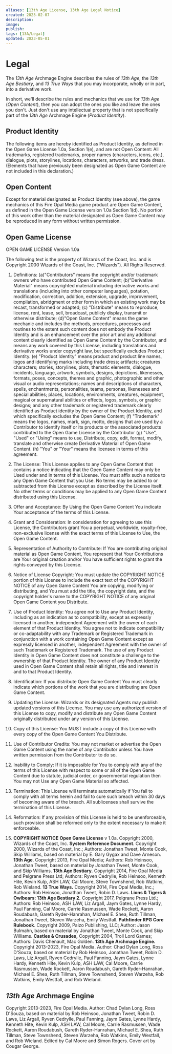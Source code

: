 ```yaml
---
aliases: [13th Age License, 13th Age Legal Notice]
created: 2023-02-07
description: 
image: 
publish: 
tags: [13A/Legal]
updated: 2023-05-01
---
```

    
# Legal

The *13th Age* Archmage Engine describes the rules of *13th Age*,
the *13th Age Bestiary*, and *13 True Ways* that you may incorporate,
wholly or in part, into a derivative work.

In short, we'll describe the rules and mechanics that we use for *13th
Age* (*Open Content*), then you can adopt the ones you like and leave
the ones you don't. Just don't use any intellectual property that is not
specifically part of the *13th Age* Archmage Engine (*Product
Identity*).

## Product Identity

The following items are hereby identified as Product Identity, as
defined in the Open Game License 1.0a, Section 1(e), and are not Open
Content: All trademarks, registered trademarks, proper names
(characters, icons, etc.), dialogue, plots, storylines, locations,
characters, artworks, and trade dress. (Elements that have previously
been designated as Open Game Content are not included in this
declaration.)

## Open Content

Except for material designated as Product Identity (see above), the game
mechanics of this Fire Opal Media game product are Open Game Content, as
defined in the Open Game License version 1.0a Section 1(d). No portion
of this work other than the material designated as Open Game Content may
be reproduced in any form without written permission.

## Open Game License

OPEN GAME LICENSE Version 1.0a

The following text is the property of Wizards of the Coast, Inc. and is
Copyright 2000 Wizards of the Coast, Inc. ("Wizards"). All Rights
Reserved.

1.  Definitions: (a)"Contributors" means the copyright and/or
    trademark owners who have contributed Open Game Content;
    (b)"Derivative Material" means copyrighted material including
    derivative works and translations (including into other computer
    languages), potation, modification, correction, addition, extension,
    upgrade, improvement, compilation, abridgment or other form in which
    an existing work may be recast, transformed or adapted; (c)
    "Distribute" means to reproduce, license, rent, lease, sell,
    broadcast, publicly display, transmit or otherwise distribute;
    (d)"Open Game Content" means the game mechanic and includes the
    methods, procedures, processes and routines to the extent such
    content does not embody the Product Identity and is an enhancement
    over the prior art and any additional content clearly identified as
    Open Game Content by the Contributor, and means any work covered by
    this License, including translations and derivative works under
    copyright law, but specifically excludes Product Identity. (e)
    "Product Identity" means product and product line names, logos and
    identifying marks including trade dress; artifacts; creatures
    characters; stories, storylines, plots, thematic elements, dialogue,
    incidents, language, artwork, symbols, designs, depictions,
    likenesses, formats, poses, concepts, themes and graphic,
    photographic and other visual or audio representations; names and
    descriptions of characters, spells, enchantments, personalities,
    teams, personas, likenesses and special abilities; places,
    locations, environments, creatures, equipment, magical or
    supernatural abilities or effects, logos, symbols, or graphic
    designs; and any other trademark or registered trademark clearly
    identified as Product identity by the owner of the Product Identity,
    and which specifically excludes the Open Game Content; (f)
    "Trademark" means the logos, names, mark, sign, motto, designs
    that are used by a Contributor to identify itself or its products or
    the associated products contributed to the Open Game License by the
    Contributor (g) "Use", "Used" or "Using" means to use,
    Distribute, copy, edit, format, modify, translate and otherwise
    create Derivative Material of Open Game Content. (h) "You" or
    "Your" means the licensee in terms of this agreement.

2.  The License: This License applies to any Open Game Content that
    contains a notice indicating that the Open Game Content may only be
    Used under and in terms of this License. You must affix such a
    notice to any Open Game Content that you Use. No terms may be added
    to or subtracted from this License except as described by the
    License itself. No other terms or conditions may be applied to any
    Open Game Content distributed using this License.

3.  Offer and Acceptance: By Using the Open Game Content You indicate
    Your acceptance of the terms of this License.

4.  Grant and Consideration: In consideration for agreeing to use this
    License, the Contributors grant You a perpetual, worldwide,
    royalty-free, non-exclusive license with the exact terms of this
    License to Use, the Open Game Content.

5.  Representation of Authority to Contribute: If You are contributing
    original material as Open Game Content, You represent that Your
    Contributions are Your original creation and/or You have sufficient
    rights to grant the rights conveyed by this License.

6.  Notice of License Copyright: You must update the COPYRIGHT NOTICE
    portion of this License to include the exact text of the COPYRIGHT
    NOTICE of any Open Game Content You are copying, modifying or
    distributing, and You must add the title, the copyright date, and
    the copyright holder's name to the COPYRIGHT NOTICE of any original
    Open Game Content you Distribute.

7.  Use of Product Identity: You agree not to Use any Product Identity,
    including as an indication as to compatibility, except as expressly
    licensed in another, independent Agreement with the owner of each
    element of that Product Identity. You agree not to indicate
    compatibility or co-adaptability with any Trademark or Registered
    Trademark in conjunction with a work containing Open Game Content
    except as expressly licensed in another, independent Agreement with
    the owner of such Trademark or Registered Trademark. The use of any
    Product Identity in Open Game Content does not constitute a
    challenge to the ownership of that Product Identity. The owner of
    any Product Identity used in Open Game Content shall retain all
    rights, title and interest in and to that Product Identity.

8.  Identification: If you distribute Open Game Content You must clearly
    indicate which portions of the work that you are distributing are
    Open Game Content.

9.  Updating the License: Wizards or its designated Agents may publish
    updated versions of this License. You may use any authorized version
    of this License to copy, modify and distribute any Open Game Content
    originally distributed under any version of this License.

10. Copy of this License: You MUST include a copy of this License with
    every copy of the Open Game Content You Distribute.

11. Use of Contributor Credits: You may not market or advertise the Open
    Game Content using the name of any Contributor unless You have
    written permission from the Contributor to do so.

12. Inability to Comply: If it is impossible for You to comply with any
    of the terms of this License with respect to some or all of the Open
    Game Content due to statute, judicial order, or governmental
    regulation then You may not Use any Open Game Material so affected.

13. Termination: This License will terminate automatically if You fail
    to comply with all terms herein and fail to cure such breach within
    30 days of becoming aware of the breach. All sublicenses shall
    survive the termination of this License.

14. Reformation: If any provision of this License is held to be
    unenforceable, such provision shall be reformed only to the extent
    necessary to make it enforceable.

15. **COPYRIGHT NOTICE**
    **Open Game License** v 1.0a. Copyright 2000, Wizards of the Coast,
    Inc.
    **System Reference Document**. Copyright 2000, Wizards of the Coast,
    Inc.; Authors: Jonathan Tweet, Monte Cook, Skip Williams, based on
    material by E. Gary Gygax and Dave Arneson.
    **13th Age**. Copyright 2013, Fire Opal Media; Authors: Rob
    Heinsoo, Jonathan Tweet, based on material by Jonathan Tweet, Monte
    Cook, and Skip Williams.
    **13th Age Bestiary.** Copyright 2014, Fire Opal Media and
    Pelgrane Press Ltd; Authors: Ryven Cedrylle, Rob Heinsoo, Kenneth
    Hite, Kevin Kulp, ASH LAW, Cal Moore, Steve Townshend, Rob Watkins,
    Rob Wieland.
    **13 True Ways.** Copyright 2014, Fire Opal Media, Inc.; Authors:
    Rob Heinsoo, Jonathan Tweet, Robin D. Laws.
    **Lions & Tigers & Owlbears: 13th Age Bestiary 2.** Copyright
    2017, Pelgrane Press Ltd.; Authors: Rob Heinsoo, ASH LAW, Liz
    Argall, Jaym Gates, Lynne Hardy, Paul Fanning, Cal Moore, Carrie
    Rasmussen, Wade Rockett, Aaron Roudabush, Gareth Ryder-Hanrahan,
    Michael E. Shea, Ruth Tillman, Jonathan Tweet, Steven Warzeha, Emily
    Westfall.
    **Pathfinder RPG Core Rulebook**. Copyright 2009, Paizo Publishing,
    LLC; Author: Jason Bulmahn, based on material by Jonathan Tweet,
    Monte Cook, and Skip Williams.
    **Castles & Crusades,** Copyright 2004, Troll Lord Games; Authors:
    Davis Chenault, Mac Golden.
    **13th Age Archmage Engine.** Copyright 2013-2023, Fire Opal
    Media. Author: Chad Dylan Long, Ross D'Souza, based on material by
    Rob Heinsoo, Jonathan Tweet, Robin D. Laws, Liz Argall, Ryven
    Cedrylle, Paul Fanning, Jaym Gates, Lynne Hardy, Kenneth Hite, Kevin
    Kulp, ASH LAW, Cal Moore, Carrie Rasmussen, Wade Rockett, Aaron
    Roudabush, Gareth Ryder-Hanrahan, Michael E. Shea, Ruth Tillman,
    Steve Townshend, Steven Warzeha, Rob Watkins, Emily Westfall, and
    Rob Wieland.

## *13th Age* Archmage Engine

Copyright 2013-2023, Fire Opal Media. 
Author: Chad Dylan Long, Ross D'Souza, based on material by Rob Heinsoo, Jonathan Tweet, Robin D. Laws, Liz Argall, Ryven Cedrylle, Paul Fanning, Jaym Gates, Lynne Hardy, Kenneth Hite, Kevin Kulp, ASH LAW, Cal Moore, Carrie Rasmussen, Wade Rockett, Aaron Roudabush, Gareth Ryder-Hanrahan, Michael E. Shea, Ruth Tillman, Steve Townshend, Steven Warzeha, Rob Watkins, Emily Westfall, and Rob Wieland. Edited by Cal Moore and Simon Rogers. 
Cover art by Cougar George.
